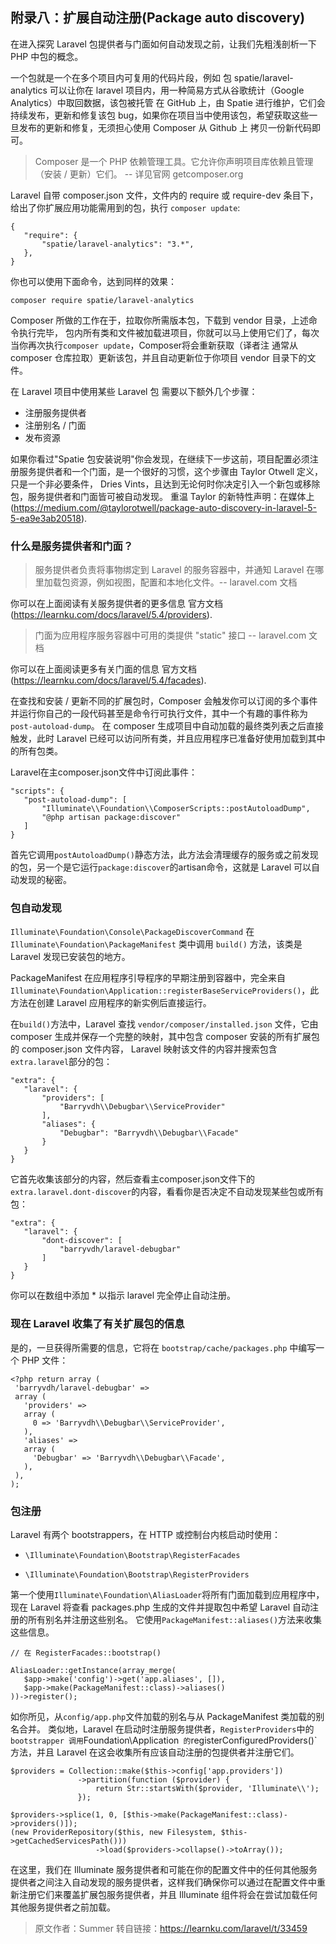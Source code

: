 ## 附录八：扩展自动注册(Package auto discovery)

在进入探究 Laravel 包提供者与门面如何自动发现之前，让我们先粗浅剖析一下 PHP 中包的概念。

一个包就是一个在多个项目内可复用的代码片段，例如 包 spatie/laravel-analytics 可以让你在 laravel 项目内，用一种简易方式从谷歌统计（Google Analytics）中取回数据，该包被托管 在 GitHub 上，由 Spatie 进行维护，它们会持续发布，更新和修复该包 bug，如果你在项目当中使用该包，希望获取这些一旦发布的更新和修复，无须担心使用 Composer 从 Github 上 拷贝一份新代码即可。

> Composer 是一个 PHP 依赖管理工具。它允许你声明项目库依赖且管理（安装 / 更新）它们。 -- 详见官网 getcomposer.org

Laravel 自带 composer.json 文件，文件内的 require 或 require-dev 条目下，给出了你扩展应用功能需用到的包，执行 `composer update`:

```
{
   "require": {
       "spatie/laravel-analytics": "3.*",
   },
}
```

你也可以使用下面命令，达到同样的效果：

```
composer require spatie/laravel-analytics
```

Composer 所做的工作在于，拉取你所需版本包，下载到  vendor 目录，上述命令执行完毕， 包内所有类和文件被加载进项目，你就可以马上使用它们了，每次当你再次执行`composer update`，Composer将会重新获取（译者注 通常从 composer 仓库拉取）更新该包，并且自动更新位于你项目  vendor 目录下的文件。

在 Laravel 项目中使用某些 Laravel 包 需要以下额外几个步骤：

- 注册服务提供者
- 注册别名 / 门面
- 发布资源

如果你看过"Spatie 包安装说明"你会发现，在继续下一步这前，项目配置必须注册服务提供者和一个门面，是一个很好的习惯，这个步骤由 Taylor Otwell 定义，只是一个非必要条件， Dries Vints，且达到无论何时你决定引入一个新包或移除包，服务提供者和门面皆可被自动发现。
重温 Taylor 的新特性声明：在媒体上(https://medium.com/@taylorotwell/package-auto-discovery-in-laravel-5-5-ea9e3ab20518).

### 什么是服务提供者和门面？

> 服务提供者负责将事物绑定到 Laravel 的服务容器中，并通知 Laravel 在哪里加载包资源，例如视图，配置和本地化文件。-- laravel.com 文档

你可以在上面阅读有关服务提供者的更多信息 官方文档(https://learnku.com/docs/laravel/5.4/providers).

> 门面为应用程序服务容器中可用的类提供 "static" 接口 -- laravel.com 文档

你可以在上面阅读更多有关门面的信息 官方文档(https://learnku.com/docs/laravel/5.4/facades).

在查找和安装 / 更新不同的扩展包时，Composer 会触发你可以订阅的多个事件并运行你自己的一段代码甚至是命令行可执行文件，其中一个有趣的事件称为`post-autoload-dump`。 在 composer 生成项目中自动加载的最终类列表之后直接触发，此时 Laravel 已经可以访问所有类，并且应用程序已准备好使用加载到其中的所有包类。

Laravel在主composer.json文件中订阅此事件：

```
"scripts": {
   "post-autoload-dump": [
       "Illuminate\\Foundation\\ComposerScripts::postAutoloadDump",
       "@php artisan package:discover"
   ]
}
```

首先它调用`postAutoloadDump()`静态方法，此方法会清理缓存的服务或之前发现的包，另一个是它运行`package:discover`的artisan命令，这就是 Laravel 可以自动发现的秘密。


### 包自动发现

`Illuminate\Foundation\Console\PackageDiscoverCommand` 在 `Illuminate\Foundation\PackageManifest` 类中调用 `build()` 方法，该类是 Laravel 发现已安装包的地方。

PackageManifest 在应用程序引导程序的早期注册到容器中，完全来自 `Illuminate\Foundation\Application::registerBaseServiceProviders()`，此方法在创建 Laravel 应用程序的新实例后直接运行。

在`build()`方法中，Laravel 查找 `vendor/composer/installed.json` 文件，它由 composer 生成并保存一个完整的映射，其中包含 composer 安装的所有扩展包的 composer.json 文件内容， Laravel 映射该文件的内容并搜索包含`extra.laravel`部分的包：

```
"extra": {
   "laravel": {
       "providers": [
           "Barryvdh\\Debugbar\\ServiceProvider"
       ],
       "aliases": {
           "Debugbar": "Barryvdh\\Debugbar\\Facade"
       }
   }
}
```

它首先收集该部分的内容，然后查看主composer.json文件下的`extra.laravel.dont-discover`的内容，看看你是否决定不自动发现某些包或所有包：

```
"extra": {
   "laravel": {
       "dont-discover": [
           "barryvdh/laravel-debugbar"
       ]
   }
}
```

你可以在数组中添加 * 以指示 laravel 完全停止自动注册。

### 现在 Laravel 收集了有关扩展包的信息

是的，一旦获得所需要的信息，它将在 `bootstrap/cache/packages.php` 中编写一个 PHP 文件：

```
<?php return array (
 'barryvdh/laravel-debugbar' =>
 array (
   'providers' =>
   array (
     0 => 'Barryvdh\\Debugbar\\ServiceProvider',
   ),
   'aliases' =>
   array (
     'Debugbar' => 'Barryvdh\\Debugbar\\Facade',
   ),
 ),
);
```

### 包注册

Laravel 有两个 bootstrappers，在 HTTP 或控制台内核启动时使用：

- `\Illuminate\Foundation\Bootstrap\RegisterFacades`

- `\Illuminate\Foundation\Bootstrap\RegisterProviders`

第一个使用`Illuminate\Foundation\AliasLoader`将所有门面加载到应用程序中，现在 Laravel 将查看 packages.php 生成的文件并提取包中希望 Laravel 自动注册的所有别名并注册这些别名。 它使用`PackageManifest::aliases()`方法来收集这些信息。

```
// 在 RegisterFacades::bootstrap()

AliasLoader::getInstance(array_merge(
   $app->make('config')->get('app.aliases', []),
   $app->make(PackageManifest::class)->aliases()
))->register();
```

如你所见，从`config/app.php`文件加载的别名与从 PackageManifest 类加载的别名合并。
类似地，Laravel 在启动时注册服务提供者，`RegisterProviders`中的`bootstrapper 调用`Foundation\Application` 的`registerConfiguredProviders()` 方法，并且 Laravel 在这会收集所有应该自动注册的包提供者并注册它们。

```
$providers = Collection::make($this->config['app.providers'])
               ->partition(function ($provider) {
                   return Str::startsWith($provider, 'Illuminate\\');
               });

$providers->splice(1, 0, [$this->make(PackageManifest::class)->providers()]);
(new ProviderRepository($this, new Filesystem, $this->getCachedServicesPath()))
                   ->load($providers->collapse()->toArray());
```

在这里，我们在 Illuminate 服务提供者和可能在你的配置文件中的任何其他服务提供者之间注入自动发现的服务提供者，这样我们确保你可以通过在配置文件中重新注册它们来覆盖扩展包服务提供者，并且 Illuminate 组件将会在尝试加载任何其他服务提供者之前加载。

>原文作者：Summer
>转自链接：https://learnku.com/laravel/t/33459